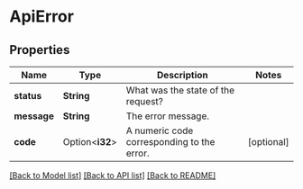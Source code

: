 # ApiError

## Properties

Name | Type | Description | Notes
------------ | ------------- | ------------- | -------------
**status** | **String** | What was the state of the request? | 
**message** | **String** | The error message. | 
**code** | Option<**i32**> | A numeric code corresponding to the error. | [optional]

[[Back to Model list]](../README.md#documentation-for-models) [[Back to API list]](../README.md#documentation-for-api-endpoints) [[Back to README]](../README.md)


